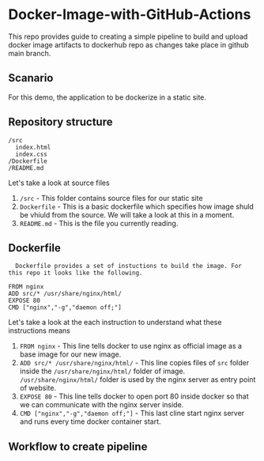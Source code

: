 # Docker-Image-with-GitHub-Actions
  This repo provides guide to creating a simple pipeline to build and upload docker image artifacts to dockerhub repo as changes take place in github main branch.
  
## Scanario
 For this demo, the application to be dockerize in a static site.
 
## Repository structure
 ```
 /src
   index.html
   index.css
 /Dockerfile
 /README.md
 ```
Let's take a look at source files
 1. ```/src``` - This folder contains source files for our static site
 1. ```Dockerfile``` - This is a basic dockerfile which specifies how image shuld be vhiuld from the source. We will take a look at this in a moment.
 3. ```README.md``` - This is the file you currently reading.
 
## Dockerfile
      Dockerfile provides a set of instuctions to build the image. For this repo it looks like the following.
```
FROM nginx
ADD src/* /usr/share/nginx/html/
EXPOSE 80
CMD ["nginx","-g","daemon off;"]
```

Let's take a look at the each instruction to understand what these instructions means

1. ```FROM nginx``` - This line tells docker to use nginx as official image as a base image for our new image.
2. ```ADD src/* /usr/share/nginx/html/``` - This line copies files of ```src``` folder inside the ```/usr/share/nginx/html/``` folder of image. ```/usr/share/nginx/html/``` folder is used by the nginx server as entry point of website.
3. ```EXPOSE 80``` - This line tells docker to open port 80 inside docker so that we can communicate with the nginx server inside.
4. ```CMD ["nginx","-g","daemon off;"]``` - This last cline start nginx server and runs every time docker container start.

## Workflow to create pipeline

